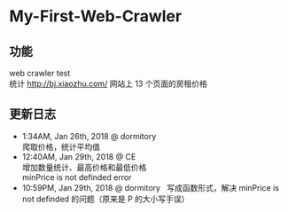 # My-First-Web-Crawler
## 功能
web crawler test  
统计 http://bj.xiaozhu.com/ 网站上 13 个页面的房租价格
## 更新日志
- 1:34AM, Jan 26th, 2018 @ dormitory  
爬取价格，统计平均值  
- 12:40AM, Jan 29th, 2018 @ CE  
增加数量统计、最高价格和最低价格  
minPrice is not definded error  
- 10:59PM, Jan 29th, 2018 @ dormitory  
写成函数形式，解决 minPrice is not definded 的问题（原来是 P 的大小写手误）  
